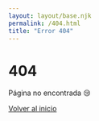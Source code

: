 ```yaml
---
layout: layout/base.njk
permalink: /404.html
title: "Error 404"
---
```


<main class="min-h-screen flex items-center justify-center bg-gray-100">
  <div class="text-center">
    <h1 class="text-6xl font-bold text-red-600 mb-4">404</h1>
    <p class="text-xl text-gray-700 mb-8">Página no encontrada 😢</p>
    <a href="/" class="bg-blue-500 text-white px-6 py-3 rounded-lg hover:bg-blue-600">
      Volver al inicio
    </a>
  </div>
</main>